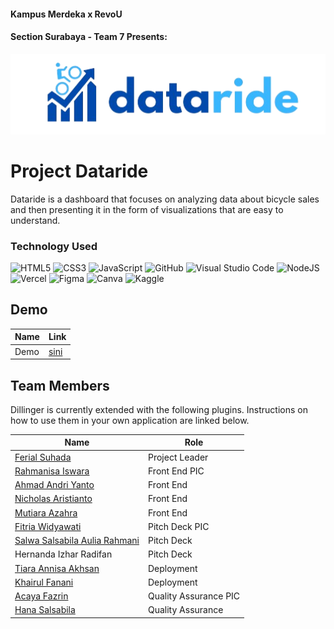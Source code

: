 #### Kampus Merdeka x RevoU
#### Section Surabaya - Team 7 Presents:

<p align="center">
 <img src="images/logofix.png", width="720px"/>
</p>

# Project Dataride
Dataride is a dashboard that focuses on analyzing data about bicycle sales and then presenting it in the form of visualizations that are easy to understand.

### Technology Used
![HTML5](https://img.shields.io/badge/html5-%23E34F26.svg?style=for-the-badge&logo=html5&logoColor=white)
![CSS3](https://img.shields.io/badge/css3-%231572B6.svg?style=for-the-badge&logo=css3&logoColor=white)
![JavaScript](https://img.shields.io/badge/javascript-%23323330.svg?style=for-the-badge&logo=javascript&logoColor=%23F7DF1E)
![GitHub](https://img.shields.io/badge/github-%23121011.svg?style=for-the-badge&logo=github&logoColor=white)
![Visual Studio Code](https://img.shields.io/badge/Visual%20Studio%20Code-0078d7.svg?style=for-the-badge&logo=visual-studio-code&logoColor=white)
![NodeJS](https://img.shields.io/badge/node.js-6DA55F?style=for-the-badge&logo=node.js&logoColor=white)
![Vercel](https://img.shields.io/badge/vercel-%23000000.svg?style=for-the-badge&logo=vercel&logoColor=white)
![Figma](https://img.shields.io/badge/figma-%23F24E1E.svg?style=for-the-badge&logo=figma&logoColor=white)
![Canva](https://img.shields.io/badge/Canva-%2300C4CC.svg?style=for-the-badge&logo=Canva&logoColor=white)
![Kaggle](https://img.shields.io/badge/Kaggle-035a7d?style=for-the-badge&logo=kaggle&logoColor=white)

## Demo

| Name | Link |
| ------ | ------ |
| Demo | [sini](https://sby7-beta.vercel.app/)

## Team Members

Dillinger is currently extended with the following plugins.
Instructions on how to use them in your own application are linked below.

| Name | Role |
| ------ | ------ |
| [Ferial Suhada](https://github.com/suhadaferial) | Project Leader |
| [Rahmanisa Iswara](https://github.com/Rahmanisaaaa) | Front End PIC |
| [Ahmad Andri Yanto](https://github.com/andriy1012) | Front End |
| [Nicholas Aristianto](https://github.com/Nichh80) | Front End |
| [Mutiara Azahra](https://github.com/mutiaraazhr) | Front End |
| [Fitria Widyawati](https://github.com/FitriaWidyawati) | Pitch Deck PIC |
| [Salwa Salsabila Aulia Rahmani](https://github.com/salwaslsabl) | Pitch Deck |
| Hernanda Izhar Radifan | Pitch Deck |
| [Tiara Annisa Akhsan](https://github.com/tiaraannisaa) | Deployment |
| [Khairul Fanani](https://github.com/khairulfanani) | Deployment |
| [Acaya Fazrin](https://github.com/AcayaF) | Quality Assurance PIC |
| [Hana Salsabila](https://github.com/hanasalsabila22) | Quality Assurance |




